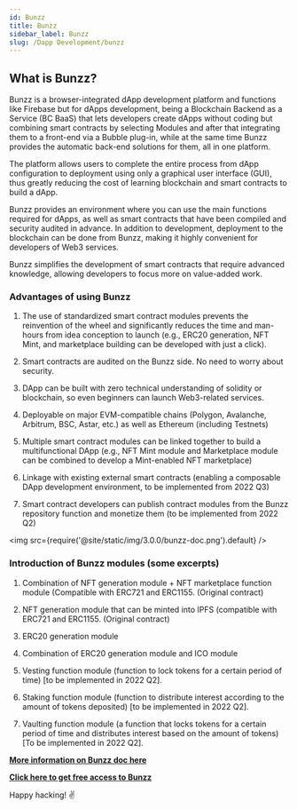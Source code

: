 ```yaml
---
id: Bunzz
title: Bunzz
sidebar_label: Bunzz
slug: /Dapp Development/bunzz
---
```


## What is Bunzz?

Bunzz is a browser-integrated dApp development platform and functions like Firebase but for dApps
development, being a Blockchain Backend as a Service (BC BaaS) that lets developers create
dApps without coding but combining smart contracts by selecting Modules and after that integrating them to a front-end via a Bubble plug-in, while at the same time Bunzz provides the
automatic back-end solutions for them, all in one platform.

The platform allows users to complete the entire process from dApp configuration to deployment
using only a graphical user interface (GUI), thus greatly reducing the cost of learning blockchain
and smart contracts to build a dApp.

Bunzz provides an environment where you can use the main functions required for dApps, as well as
smart contracts that have been compiled and security audited in advance. In addition to development, deployment to the blockchain can be done from Bunzz, making it highly convenient for developers of Web3 services.

Bunzz simplifies the development of smart contracts that require advanced knowledge, allowing
developers to focus more on value-added work.

### Advantages of using Bunzz

1. The use of standardized smart contract modules prevents the reinvention of the wheel
   and significantly reduces the time and man-hours from idea conception to launch (e.g.,
   ERC20 generation, NFT Mint, and marketplace building can be developed with just a
   click).

2. Smart contracts are audited on the Bunzz side. No need to worry about security.

3. DApp can be built with zero technical understanding of solidity or blockchain, so even
   beginners can launch Web3-related services.

4. Deployable on major EVM-compatible chains (Polygon, Avalanche, Arbitrum, BSC,
   Astar, etc.) as well as Ethereum (including Testnets)

5. Multiple smart contract modules can be linked together to build a multifunctional DApp
   (e.g., NFT Mint module and Marketplace module can be combined to develop a
   Mint-enabled NFT marketplace)

6. Linkage with existing external smart contracts (enabling a composable DApp
   development environment, to be implemented from 2022 Q3)

7. Smart contract developers can publish contract modules from the Bunzz repository
   function and monetize them (to be implemented from 2022 Q2)

<img src={require('@site/static/img/3.0.0/bunzz-doc.png').default} />

### Introduction of Bunzz modules (some excerpts)

1. Combination of NFT generation module + NFT marketplace function module
   (Compatible with ERC721 and ERC1155. (Original contract)

2. NFT generation module that can be minted into IPFS (compatible with ERC721 and
   ERC1155. (Original contract)

3. ERC20 generation module

4. Combination of ERC20 generation module and ICO module

5. Vesting function module (function to lock tokens for a certain period of time) [to be
   implemented in 2022 Q2].

6. Staking function module (function to distribute interest according to the amount of tokens
   deposited) [to be implemented in 2022 Q2].

7. Vaulting function module (a function that locks tokens for a certain period of time and
   distributes interest based on the amount of tokens) [To be implemented in 2022 Q2].

[**More information on Bunzz doc here**](https://docs.bunzz.dev/product-docs/introduction/what-is-bunzz)

[**Click here to get free access to Bunzz**](http://www.bunzz.dev/)

Happy hacking! :v:
